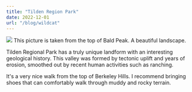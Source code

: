 ```yaml
---
title: "Tilden Region Park"
date: 2022-12-01
url: "/blog/wildcat"
---
```


![](/tilden.png)
This picture is taken from the top of Bald Peak. A beautiful landscape.

Tilden Regional Park has a truly unique landform with an interesting geological history. This valley was formed by tectonic uplift and years of erosion, smoothed out by recent human activities such as ranching.

It's a very nice walk from the top of Berkeley Hills. I recommend bringing shoes that can comfortably walk through muddy and rocky terrain.